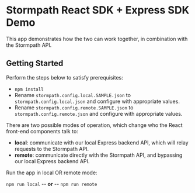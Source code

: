 # Stormpath React SDK + Express SDK Demo

This app demonstrates how the two can work together, in combination with the Stormpath API.

## Getting Started

Perform the steps below to satisfy prerequisites:

* `npm install`
* Rename `stormpath.config.local.SAMPLE.json` to `stormpath.config.local.json` and configure with appropriate values.
* Rename `stormpath.config.remote.SAMPLE.json` to `stormpath.config.remote.json` and configure with appropriate values.

There are two possible modes of operation, which change who the React front-end components talk to:

* **local**: communicate with our local Express backend API, which will relay requests to the Stormpath API.
* **remote**: communicate directly with the Stormpath API, and bypassing our local Express backend API.

Run the app in local OR remote mode:

`npm run local` -- **or** -- `npm run remote` 
